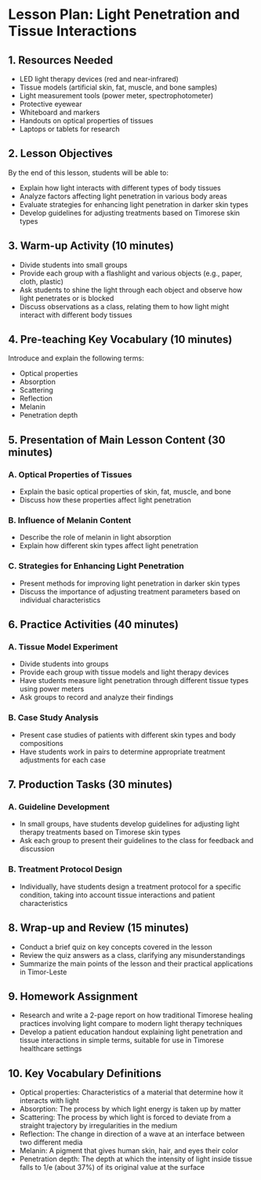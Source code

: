 # Lesson Plan: Light Penetration and Tissue Interactions

## 1. Resources Needed

- LED light therapy devices (red and near-infrared)
- Tissue models (artificial skin, fat, muscle, and bone samples)
- Light measurement tools (power meter, spectrophotometer)
- Protective eyewear
- Whiteboard and markers
- Handouts on optical properties of tissues
- Laptops or tablets for research

## 2. Lesson Objectives

By the end of this lesson, students will be able to:
- Explain how light interacts with different types of body tissues
- Analyze factors affecting light penetration in various body areas
- Evaluate strategies for enhancing light penetration in darker skin types
- Develop guidelines for adjusting treatments based on Timorese skin types

## 3. Warm-up Activity (10 minutes)

- Divide students into small groups
- Provide each group with a flashlight and various objects (e.g., paper, cloth, plastic)
- Ask students to shine the light through each object and observe how light penetrates or is blocked
- Discuss observations as a class, relating them to how light might interact with different body tissues

## 4. Pre-teaching Key Vocabulary (10 minutes)

Introduce and explain the following terms:
- Optical properties
- Absorption
- Scattering
- Reflection
- Melanin
- Penetration depth

## 5. Presentation of Main Lesson Content (30 minutes)

### A. Optical Properties of Tissues
- Explain the basic optical properties of skin, fat, muscle, and bone
- Discuss how these properties affect light penetration

### B. Influence of Melanin Content
- Describe the role of melanin in light absorption
- Explain how different skin types affect light penetration

### C. Strategies for Enhancing Light Penetration
- Present methods for improving light penetration in darker skin types
- Discuss the importance of adjusting treatment parameters based on individual characteristics

## 6. Practice Activities (40 minutes)

### A. Tissue Model Experiment
- Divide students into groups
- Provide each group with tissue models and light therapy devices
- Have students measure light penetration through different tissue types using power meters
- Ask groups to record and analyze their findings

### B. Case Study Analysis
- Present case studies of patients with different skin types and body compositions
- Have students work in pairs to determine appropriate treatment adjustments for each case

## 7. Production Tasks (30 minutes)

### A. Guideline Development
- In small groups, have students develop guidelines for adjusting light therapy treatments based on Timorese skin types
- Ask each group to present their guidelines to the class for feedback and discussion

### B. Treatment Protocol Design
- Individually, have students design a treatment protocol for a specific condition, taking into account tissue interactions and patient characteristics

## 8. Wrap-up and Review (15 minutes)

- Conduct a brief quiz on key concepts covered in the lesson
- Review the quiz answers as a class, clarifying any misunderstandings
- Summarize the main points of the lesson and their practical applications in Timor-Leste

## 9. Homework Assignment

- Research and write a 2-page report on how traditional Timorese healing practices involving light compare to modern light therapy techniques
- Develop a patient education handout explaining light penetration and tissue interactions in simple terms, suitable for use in Timorese healthcare settings

## 10. Key Vocabulary Definitions

- Optical properties: Characteristics of a material that determine how it interacts with light
- Absorption: The process by which light energy is taken up by matter
- Scattering: The process by which light is forced to deviate from a straight trajectory by irregularities in the medium
- Reflection: The change in direction of a wave at an interface between two different media
- Melanin: A pigment that gives human skin, hair, and eyes their color
- Penetration depth: The depth at which the intensity of light inside tissue falls to 1/e (about 37%) of its original value at the surface